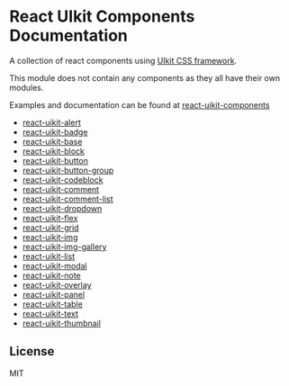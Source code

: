 # React UIkit Components Documentation

<p>
A collection of react components using <a href=http://getuikit.com/>UIkit CSS framework</a>.
<p/>

This module does not contain any components as they all have their own modules.

<p>
Examples and documentation can be found at <a href='https://github.com/otissv/react-uikit-components'>react-uikit-components</a>
</a>
</p>

<ul>
  <li><a href='https://github.com/otissv/react-uikit-alert'>react-uikit-alert</a></li>
  <li><a href='https://github.com/otissv/react-uikit-badge'>react-uikit-badge</a></li>
  <li><a href='https://github.com/otissv/react-uikit-base'>react-uikit-base</a></li>
  <li><a href='https://github.com/otissv/react-uikit-block'>react-uikit-block</a></li>
  <li><a href='https://github.com/otissv/react-uikit-button'>react-uikit-button</a></li>
  <li><a href='https://github.com/otissv/react-uikit-button-group'>react-uikit-button-group</a></li>
  <li><a href='https://github.com/otissv/react-uikit-codeblock'>react-uikit-codeblock</a></li>
  <li><a href='https://github.com/otissv/react-uikit-comment'>react-uikit-comment</a></li>
  <li><a href='https://github.com/otissv/react-uikit-comment-list'>react-uikit-comment-list</a></li>
  <li><a href='https://github.com/otissv/react-uikit-dropdown'>react-uikit-dropdown</a></li>
  <li><a href='https://github.com/otissv/react-uikit-flex'>react-uikit-flex</a></li>
  <li><a href='https://github.com/otissv/react-uikit-grid'>react-uikit-grid</a></li>
  <li><a href='https://github.com/otissv/react-uikit-img'>react-uikit-img</a></li>
  <li><a href='https://github.com/otissv/react-uikit-img-gallery'>react-uikit-img-gallery</a></li>
  <li><a href='https://github.com/otissv/react-uikit-list'>react-uikit-list</a></li>
  <li><a href='https://github.com/otissv/react-uikit-modal'>react-uikit-modal</a></li>
  <li><a href='https://github.com/otissv/react-uikit-note'>react-uikit-note</a></li>
  <li><a href='https://github.com/otissv/react-uikit-overlay'>react-uikit-overlay</a> </li>
  <li><a href='https://github.com/otissv/react-uikit-panel'>react-uikit-panel</a></li>
  <li><a href='https://github.com/otissv/react-uikit-table'>react-uikit-table</a></li>
  <li><a href='https://github.com/otissv/react-uikit-text'>react-uikit-text</a></li>
  <li><a href='https://github.com/otissv/react-uikit-thumbnail'>react-uikit-thumbnail</a></li>
</ul>

<section>
  <h2>License</h2>
    <p>MIT</p>
</section>
